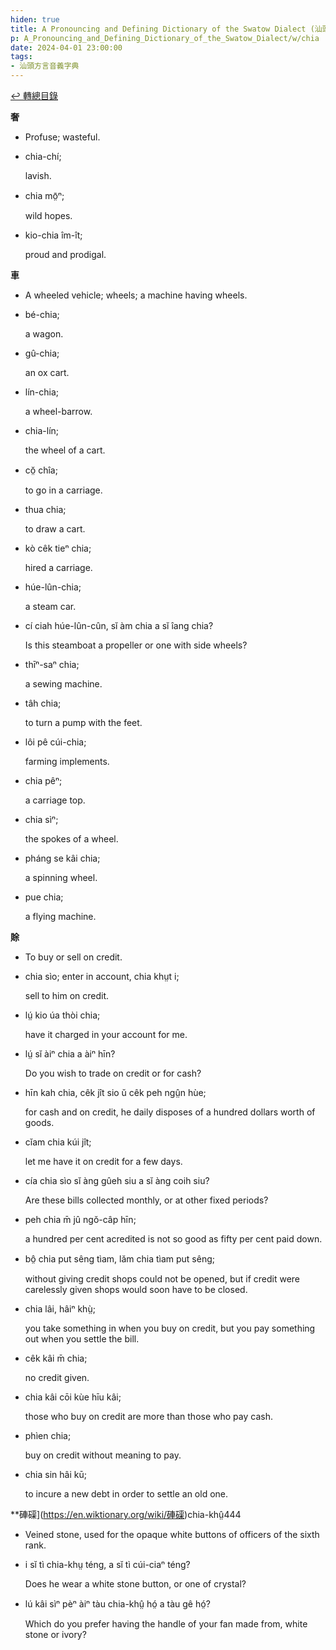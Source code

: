 ```yaml
---
hiden: true
title: A Pronouncing and Defining Dictionary of the Swatow Dialect (汕頭方言音義字典) / chia
p: A_Pronouncing_and_Defining_Dictionary_of_the_Swatow_Dialect/w/chia
date: 2024-04-01 23:00:00
tags: 
- 汕頭方言音義字典
---
```


[↩️ 轉總目錄](/A_Pronouncing_and_Defining_Dictionary_of_the_Swatow_Dialect)


**奢**
- Profuse; wasteful.

- chia-chí;

  lavish.

- chia mō̤ⁿ;

  wild hopes.

- kio-chia îm-ît;

  proud and prodigal.

**車**
- A wheeled vehicle; wheels; a machine having wheels.

- bé-chia;

  a wagon.

- gû-chia;

  an ox cart.

- lín-chia;

  a wheel-barrow.

- chia-lín;

  the wheel of a cart.

- cŏ̤ chîa;

  to go in a carriage.

- thua chia;

  to draw a cart.

- kò cêk tieⁿ chia;

  hired a carriage.

- húe-lûn-chia;

  a steam car.

- cí ciah húe-lûn-cûn, sĭ àm chia a sĭ îang chia?

  Is this steamboat a propeller or one with side wheels?

- thīⁿ-saⁿ chia;

  a sewing machine.

- tâh chia;

  to turn a pump with the feet.

- lôi pê cúi-chia;

  farming implements.

- chia pêⁿ;

  a carriage top.

- chia sìⁿ;

  the spokes of a wheel.

- pháng se kâi chia;

  a spinning wheel.

- pue chia;

  a flying machine.

**賖**
- To buy or sell on credit.

- chia sìo; enter in account, chia khṳt i;

  sell to him on credit.

- lṳ́ kio úa thòi chia;

  have it charged in your account for me.

- lṳ́ sĭ àiⁿ chia a àiⁿ hīn?

  Do you wish to trade on credit or for cash?

- hīn kah chia, cêk jît sio ŭ cêk peh ngṳ̂n hùe;

  for cash and on credit, he daily disposes of a hundred dollars worth of goods.

- cĭam chia kúi jît;

  let me have it on credit for a few days.

- cía chia sìo sĭ àng gûeh siu a sĭ àng coih siu?

  Are these bills collected monthly, or at other fixed periods?

- peh chia m̄ jû ngŏ-câp hīn;

  a hundred per cent acredited is not so good as fifty per cent paid down.

- bô̤ chia put sêng tìam, lăm chia tìam put sêng;

  without giving credit shops could not be opened, but if credit were carelessly given shops would soon have to be closed.

- chia lâi, hâiⁿ khṳ̀;

  you take something in when you buy on credit, but you pay something out when you settle the bill.

- cêk kâi m̄ chia;

  no credit given.

- chia kâi cōi kùe hīu kâi;

  those who buy on credit are more than those who pay cash.

- phìen chia;

  buy on credit without meaning to pay.

- chia sin hâi kū;

  to incure a new debt in order to settle an old one.

**硨磲](https://en.wiktionary.org/wiki/硨磲)chia-khṳ̂444
- Veined stone, used for the opaque white buttons of officers of the sixth rank.

- i sĭ tì chia-khṳ téng, a sĭ tì cúi-ciaⁿ téng?

  Does he wear a white stone button, or one of crystal?

- lú kâi sìⁿ pèⁿ àiⁿ tàu chia-khṳ̂ hó̤ a tàu gê hó̤?

  Which do you prefer having the handle of your fan made from, white stone or ivory?